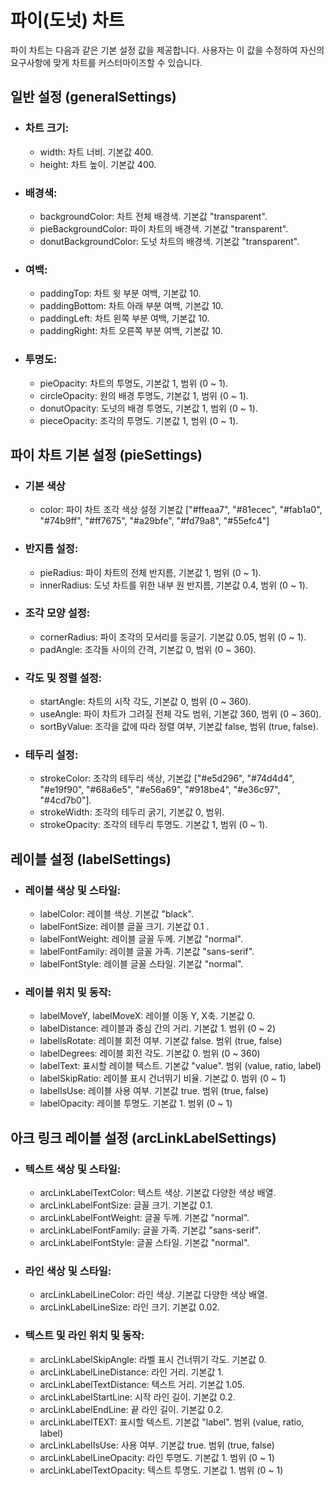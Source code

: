 # 파이(도넛) 차트

파이 차트는 다음과 같은 기본 설정 값을 제공합니다. 사용자는 이 값을 수정하여 자신의 요구사항에 맞게 차트를 커스터마이즈할 수 있습니다.

## 일반 설정 (generalSettings)

- ### 차트 크기:
  - width: 차트 너비. 기본값 400.
  - height: 차트 높이. 기본값 400.
- ### 배경색:
  - backgroundColor: 차트 전체 배경색. 기본값 "transparent".
  - pieBackgroundColor: 파이 차트의 배경색. 기본값 "transparent".
  - donutBackgroundColor: 도넛 차트의 배경색. 기본값 "transparent".
- ### 여백:
  - paddingTop: 차트 윗 부분 여백, 기본값 10.
  - paddingBottom: 차트 아래 부분 여백, 기본값 10.
  - paddingLeft: 차트 왼쪽 부분 여백, 기본값 10.
  - paddingRight: 차트 오른쪽 부분 여백, 기본값 10.
- ### 투명도:
  - pieOpacity: 차트의 투명도, 기본값 1, 범위 (0 ~ 1).
  - circleOpacity: 원의 배경 투명도, 기본값 1, 범위 (0 ~ 1).
  - donutOpacity: 도넛의 배경 투명도, 기본값 1, 범위 (0 ~ 1).
  - pieceOpacity: 조각의 투명도. 기본값 1, 범위 (0 ~ 1).

## 파이 차트 기본 설정 (pieSettings)

- ### 기본 색상

  - color: 파이 차트 조각 색상 설정 기본값 ["#ffeaa7", "#81ecec", "#fab1a0", "#74b9ff", "#ff7675", "#a29bfe", "#fd79a8", "#55efc4"]

- ### 반지름 설정:
  - pieRadius: 파이 차트의 전체 반지름, 기본값 1, 범위 (0 ~ 1).
  - innerRadius: 도넛 차트를 위한 내부 원 반지름, 기본값 0.4, 범위 (0 ~ 1).
- ### 조각 모양 설정:
  - cornerRadius: 파이 조각의 모서리를 둥글기. 기본값 0.05, 범위 (0 ~ 1).
  - padAngle: 조각들 사이의 간격, 기본값 0, 범위 (0 ~ 360).
- ### 각도 및 정렬 설정:
  - startAngle: 차트의 시작 각도, 기본값 0, 범위 (0 ~ 360).
  - useAngle: 파이 차트가 그려질 전체 각도 범위, 기본값 360, 범위 (0 ~ 360).
  - sortByValue: 조각을 값에 따라 정렬 여부, 기본값 false, 범위 (true, false).
- ### 테두리 설정:
  - strokeColor: 조각의 테두리 색상, 기본값 ["#e5d296", "#74d4d4", "#e19f90", "#68a6e5", "#e56a69", "#918be4", "#e36c97", "#4cd7b0"].
  - strokeWidth: 조각의 테두리 굵기, 기본값 0, 범위.
  - strokeOpacity: 조각의 테두리 투명도. 기본값 1, 범위 (0 ~ 1).

## 레이블 설정 (labelSettings)

- ### 레이블 색상 및 스타일:
  - labelColor: 레이블 색상. 기본값 "black".
  - labelFontSize: 레이블 글꼴 크기. 기본값 0.1 .
  - labelFontWeight: 레이블 글꼴 두께. 기본값 "normal".
  - labelFontFamily: 레이블 글꼴 가족. 기본값 "sans-serif".
  - labelFontStyle: 레이블 글꼴 스타일. 기본값 "normal".
- ### 레이블 위치 및 동작:
  - labelMoveY, labelMoveX: 레이블 이동 Y, X축. 기본값 0.
  - labelDistance: 레이블과 중심 간의 거리. 기본값 1. 범위 (0 ~ 2)
  - labelIsRotate: 레이블 회전 여부. 기본값 false. 범위 (true, false)
  - labelDegrees: 레이블 회전 각도. 기본값 0. 범위 (0 ~ 360)
  - labelText: 표시할 레이블 텍스트. 기본값 "value". 범위 (value, ratio, label)
  - labelSkipRatio: 레이블 표시 건너뛰기 비율. 기본값 0. 범위 (0 ~ 1)
  - labelIsUse: 레이블 사용 여부. 기본값 true. 범위 (true, false)
  - labelOpacity: 레이블 투명도. 기본값 1. 범위 (0 ~ 1)

## 아크 링크 레이블 설정 (arcLinkLabelSettings)

- ### 텍스트 색상 및 스타일:
  - arcLinkLabelTextColor: 텍스트 색상. 기본값 다양한 색상 배열.
  - arcLinkLabelFontSize: 글꼴 크기. 기본값 0.1.
  - arcLinkLabelFontWeight: 글꼴 두께. 기본값 "normal".
  - arcLinkLabelFontFamily: 글꼴 가족. 기본값 "sans-serif".
  - arcLinkLabelFontStyle: 글꼴 스타일. 기본값 "normal".
- ### 라인 색상 및 스타일:
  - arcLinkLabelLineColor: 라인 색상. 기본값 다양한 색상 배열.
  - arcLinkLabelLineSize: 라인 크기. 기본값 0.02.
- ### 텍스트 및 라인 위치 및 동작:
  - arcLinkLabelSkipAngle: 라벨 표시 건너뛰기 각도. 기본값 0.
  - arcLinkLabelLineDistance: 라인 거리. 기본값 1.
  - arcLinkLabelTextDistance: 텍스트 거리. 기본값 1.05.
  - arcLinkLabelStartLine: 시작 라인 길이. 기본값 0.2.
  - arcLinkLabelEndLine: 끝 라인 길이. 기본값 0.2.
  - arcLinkLabelTEXT: 표시할 텍스트. 기본값 "label". 범위 (value, ratio, label)
  - arcLinkLabelIsUse: 사용 여부. 기본값 true. 범위 (true, false)
  - arcLinkLabelLineOpacity: 라인 투명도. 기본값 1. 범위 (0 ~ 1)
  - arcLinkLabelTextOpacity: 텍스트 투명도. 기본값 1. 범위 (0 ~ 1)
